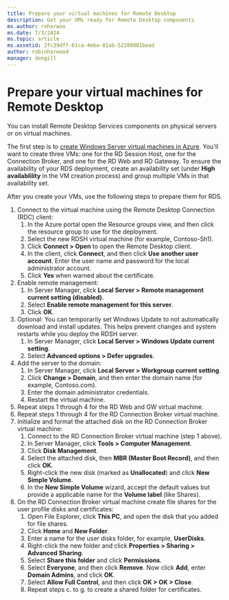 ```yaml
---
title: Prepare your virtual machines for Remote Desktop
description: Get your VMs ready for Remote Desktop components
ms.author: roharwoo
ms.date: 7/3/2024
ms.topic: article
ms.assetid: 2fc39dff-61ca-4eba-81ab-52289081bead
author: robinharwood
manager: dongill
---
```


# Prepare your virtual machines for Remote Desktop

>

You can install Remote Desktop Services components on physical servers or on virtual machines.

The first step is to [create Windows Server virtual machines in Azure](/azure/virtual-machines/windows/quick-create-portal). You'll want to create three VMs: one for the RD Session Host, one for the Connection Broker, and one for the RD Web and RD Gateway. To ensure the availability of your RDS deployment, create an availability set (under **High availablility** in the VM creation process) and group multiple VMs in that availability set.

After you create your VMs, use the following steps to prepare them for RDS.

1.  Connect to the virtual machine using the Remote Desktop Connection (RDC) client:
    1.  In the Azure portal open the  Resource groups view, and then click the resource group to use for the deployment.
    2.  Select the new RDSH virtual machine (for example, Contoso-Sh1).
    3.  Click **Connect > Open** to open the Remote Desktop client.
    4.  In the client, click **Connect**, and then click **Use another user account**. Enter the user name and password for the local administrator account.
    5.  Click **Yes** when warned about the certificate.
2.  Enable remote management:
    1.  In Server Manager, click **Local Server > Remote management current setting (disabled)**.
    2.  Select **Enable remote management for this server**.
    3.  Click **OK**.
3.  Optional: You can temporarily set Windows Update to not automatically download and install updates. This helps prevent changes and system restarts while you deploy the RDSH server.
    1.  In Server Manager, click **Local Server > Windows Update current setting**.
    2.  Select **Advanced options > Defer upgrades**.
4.  Add the server to the domain:
    1.  In Server Manager, click **Local Server > Workgroup current setting**.
    2.  Click **Change > Domain**, and then enter the domain name (for example, Contoso.com).
    3.  Enter the domain administrator credentials.
    4.  Restart the virtual machine.
5.  Repeat steps 1 through 4 for the RD Web and GW virtual machine.
6.  Repeat steps 1 through 4 for the RD Connection Broker virtual machine.
7.  Initialize and format the attached disk on the RD Connection Broker virtual machine:
    1.  Connect to the RD Connection Broker virtual machine (step 1 above).
    2.  In Server Manager, click **Tools > Computer Management**.
    3.  Click **Disk Management**.
    4.  Select the attached disk, then **MBR (Master Boot Record)**, and then click **OK**.
    5.  Right-click the new disk (marked as **Unallocated**) and click **New Simple Volume**.
    6.  In the **New Simple Volume** wizard, accept the default values but provide a applicable name for the **Volume label** (like Shares).
8.  On the RD Connection Broker virtual machine create file shares for the user profile disks and certificates:
    1.  Open File Explorer, click **This PC**, and open the disk that you added for file shares.
    2.  Click **Home** and **New Folder**.
    3.  Enter a name for the user disks folder, for example, **UserDisks**.
    4.  Right-click the new folder and click **Properties > Sharing > Advanced Sharing**.
    5.  Select **Share this folder** and click **Permissions**.
    6.  Select **Everyone**, and then click **Remove**. Now click **Add**, enter **Domain Admins**, and click **OK**.
    7.  Select **Allow Full Control**, and then click **OK > OK > Close**.
    8.  Repeat steps c. to g. to create a shared folder for certificates.


